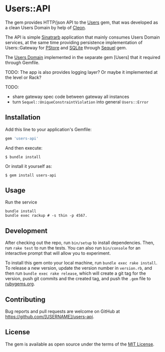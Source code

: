 # Users::API

The gem provides HTTP/json API to the [Users](__TODO__) gem, that was developed as a clean Users Domain by help of [Cleon](__TODO__).

The API is simple [Sinatrarb]() application that mainly consumes Users Domain services, at the same time providing persistence implementation of Users::Gateway for [PStore]() and [SQLite]() through [Sequel]() gem.

The [Users Domain]() implemented in the separate gem [Users] that it required through Gemfile.

TODO: The app is also provides logging layer? Or maybe it implemented at the level or Rack?

TODO:

- share gateway spec code between gateway all instances
- turn `Sequel::UniqueConstraintViolation` into general `Users::Error`

## Installation

Add this line to your application's Gemfile:

```ruby
gem 'users-api'
```

And then execute:

    $ bundle install

Or install it yourself as:

    $ gem install users-api

## Usage

Run the service

    bundle install  
    bundle exec rackup # -s thin -p 4567.

## Development

After checking out the repo, run `bin/setup` to install dependencies. Then, run `rake test` to run the tests. You can also run `bin/console` for an interactive prompt that will allow you to experiment.

To install this gem onto your local machine, run `bundle exec rake install`. To release a new version, update the version number in `version.rb`, and then run `bundle exec rake release`, which will create a git tag for the version, push git commits and the created tag, and push the `.gem` file to [rubygems.org](https://rubygems.org).

## Contributing

Bug reports and pull requests are welcome on GitHub at https://github.com/[USERNAME]/users-api.

## License

The gem is available as open source under the terms of the [MIT License](https://opensource.org/licenses/MIT).
